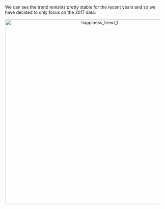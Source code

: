 We can see the trend remains pretty stable for the recent years and so we have decided to only focus on the 2017 data.

<div>
    <a href="https://plot.ly/~wyr211/50/?share_key=1qFsl1e23Fsn6VBPvYc4sF" target="_blank" title="happiness_trend_1" style="display: block; text-align: center;"><img src="https://plot.ly/~wyr211/50.png?share_key=1qFsl1e23Fsn6VBPvYc4sF" alt="happiness_trend_1" style="max-width: 100%;width: 600px;"  width="100%" onerror="this.onerror=null;this.src='https://plot.ly/404.png';" /></a>
    
</div>






